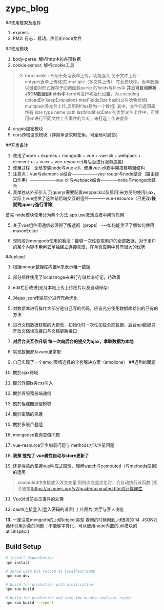 # zypc_blog


##使用框架及组件
1. express
2. PM2: 日志，启动，热监听node文件

##使用模块
1.  body-parse: 解析http中的各项数据
2.  cookie-parser: 解析cookie工具
> 3. formidable : 专用于处理表单上传，功能强大
> 关于文件上传：entype(表单上传格式) multiple（多文件上传）
> 在此模块中，表单数据以键值对形式保存于回调函数parse 的fields与files中   __并且可自动解析JSON数据到fields中__
> form可进行初始化设置，为 encoding uploadDir keepExtensions maxFieldsSize hash(文件哈希检验) multiples(多文件上传,启用时files将为一个数组)
> 其中，文件的返回属性有 size type name path lastModifiedDate
> 在大型文件上传中，可使用on进行不同文件上传事件的监听，来打造上传进度条
4. crypto加密模块
5. cors跨域请求模块（非简单请求时使用，可全局可局部）

##开发备注
1. 使用了node + express + mongodb + vue + vue-cli + webpack + element-ui + vuex + vue-resource(与后台进行服务连接)
2. 使用过程：全局安装node与vue-cli，使用vue-cli脚手架搭建项目结构
3. 注意点：vue与element-ui结合——————vue-router与node结合（路由接口作用）——————vue-cli与webpack结合————node与mongodb结合
4. 我单独从外部引入了jquery(需要配置webpack以及启用)来方便的使用ajax，实际上vue提供了这种前后端交互的组件————vue-resource（已更改/__後期對jquery進行清除__）

首先 node模块使用分为两个方法 app.use激活或者中间价启用

5. 关于vue组件间通信必须得了解透彻（props）    ---如何能灵活了解如何使用mavonEditor

6. 现阶段对mongodb使用的看法：能够一次性获取用户的全部数据，对于用户的某个内容不用再去单独建立连接获取，在单页应用中具有很大的优势

##upload
1.  根据mongo数据库内置id来表示唯一数据
2. 部分插件使用了localstroge来进行存储检查标记，待改善
3.  edit栏目改进(支持本地上传上传图片以及自动保存)
4. 对ajax json传输部分进行冗余优化
5.  对数据库进行操作大部分是自己写的代码，应该充分使用数据库给出的已有的方法
6. 进行文档数据获取的大更改，初始化时一次性加载全部数据，后台api数据只开放文档读取接口与文档更新接口
7. __对后台交互作升级 每一次向后台的提交为ajax，拿取数据为本地__
8. 实现数据都从vuex里拿取

9. 自己实现了一个emoji表情选择的全套解决方案（emojione）
##遇到的問題
1. 關於ajax跨域
2. 關於外部js與css引入
3. 關於與服務器端通信
4. 關於組建閒通信模塊
5. 關於密碼的保護
6. 關於多賬戶登陸
7. mongoose查询空值问题
8. vue-resource异步加载问题与 methods方法注册问题
9. __我擦 撞鬼了 vue属性自动与store更新了__
10. 还是得熟悉掌握vue响应式原理，理解watch与computed（与methods区别）的运用
> computed中直接放入改变变量 则档次变量变化时，会自动执行该函数
> [相关链接]https://cn.vuejs.org/v2/guide/computed.html#计算属性
11. Vue对当前点击事件的处理

12.  oauth连接登入(登入密码的设置)   上传图片     大厅与客人浏览

__13.__ 一定注意mongodb的_id的object类型 查询的时候用到_id很坑的 
14. JSON对循环引用对象的问题：不能够字符化，可以使用node内置的util模块的util.inspec()

## Build Setup

``` bash
# install dependencies
npm install

# serve with hot reload at localhost:8080
npm run dev

# build for production with minification
npm run build

# build for production and view the bundle analyzer report
npm run build --report
```

